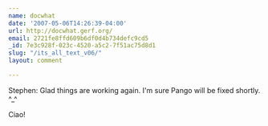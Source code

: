 ```yaml
---
name: docwhat
date: '2007-05-06T14:26:39-04:00'
url: http://docwhat.gerf.org/
email: 2721fe8ffd609b6df0d4b734defc9cd5
_id: 7e3c928f-023c-4520-a5c2-7f51ac75d8d1
slug: "/its_all_text_v06/"
layout: comment

---
```


Stephen:
  Glad things are working again.  I'm sure Pango will be fixed shortly. ^_^

Ciao!
